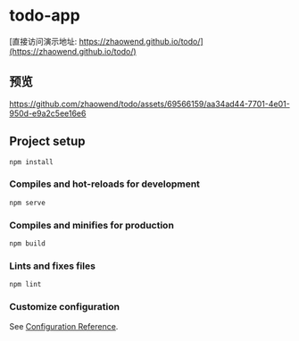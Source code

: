 # todo-app
[直接访问演示地址: https://zhaowend.github.io/todo/](https://zhaowend.github.io/todo/)

## 预览
https://github.com/zhaowend/todo/assets/69566159/aa34ad44-7701-4e01-950d-e9a2c5ee16e6

## Project setup
```
npm install
```

### Compiles and hot-reloads for development
```
npm serve
```

### Compiles and minifies for production
```
npm build
```

### Lints and fixes files
```
npm lint
```

### Customize configuration
See [Configuration Reference](https://cli.vuejs.org/config/).

